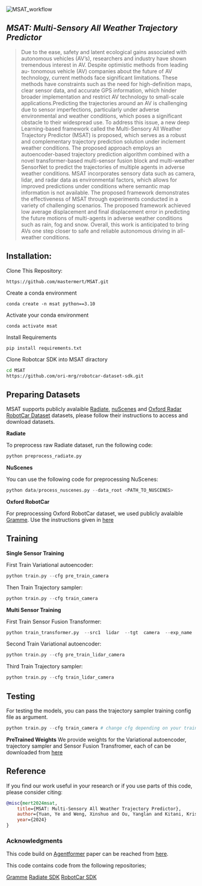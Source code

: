 
![MSAT_workflow](https://github.com/mastermert/MSAT/assets/67050456/194e130a-b563-4081-b7d4-ecce05b421b5)

## *MSAT: Multi-Sensory All Weather Trajectory Predictor*

> Due to the ease, safety and latent ecological gains associated with autonomous vehicles (AV’s), researchers and industry have shown tremendous interest in AV. Despite optimistic methods from leading au-
tonomous vehicle (AV) companies about the future of AV technology, current methods face significant limitations. These methods have constraints such as the need for high-definition maps, clear sensor data, and accurate GPS information, which hinder broader implementation and restrict AV technology to small-scale
applications.Predicting the trajectories around an AV is challenging due to sensor imperfections, particularly under adverse environmental and weather conditions, which poses a significant obstacle to their widespread
use. To address this issue, a new deep Learning-based framework called the Multi-Sensory All Weather Trajectory Predictor (MSAT) is proposed, which serves as a robust and complementary trajectory prediction solution under inclement weather conditions. The proposed approach employs an autoencoder-based trajectory
prediction algorithm combined with a novel transformer-based multi-sensor fusion block and multi-weather SensorNet to predict the trajectories of multiple agents in adverse weather conditions. MSAT incorporates sensory data such as camera, lidar, and radar data as environmental factors, which allows for improved predictions under conditions where semantic map information is not available. The proposed framework demonstrates the effectiveness of MSAT through experiments conducted in a variety of challenging scenarios. The proposed
framework achieved low average displacement and final displacement error in predicting the future motions of multi-agents in adverse weather conditions such as rain, fog and snow. Overall, this work is anticipated to bring AVs one step closer to safe and reliable autonomous driving in all-weather conditions.

## **Installation:**
Clone This Repository:
```
https://github.com/mastermert/MSAT.git
```
Create a conda environment
```
conda create -n msat python==3.10
```
Activate your conda environment
```
conda activate msat
```
  Install Requirements
```
pip install requirements.txt
```
 Clone Robotcar SDK into MSAT diractory
```bash
cd MSAT
https://github.com/ori-mrg/robotcar-dataset-sdk.git
```

## **Preparing Datasets**
MSAT supports publicly avalaible [Radiate](https://pro.hw.ac.uk/radiate/), [nuScenes](https://www.nuscenes.org/nuscenes) and  [Oxford Radar RobotCar Dataset](https://oxford-robotics-institute.github.io/radar-robotcar-dataset/) datasets, please follow their instructions to access and download datasets.

**Radiate**

To preprocess raw Radiate dataset, run the following code:

```python
python preprocess_radiate.py 
```

**NuScenes**

You can use the following code for preprocessing NuScenes:

```python
python data/process_nuscenes.py --data_root <PATH_TO_NUSCENES>
```

**Oxford RobotCar**

For preprocessing Oxford RobotCar dataset, we used publicly avalaible [Gramme](https://github.com/yasinalm/gramme). Use the instructions given in [here](https://github.com/yasinalm/gramme)

## **Training**

**Single Sensor Training**

First Train Variational autoencoder:
```python
python train.py --cfg pre_train_camera
```
Then Train Trajectory sampler:
```python
python train.py --cfg train_camera
```
**Multi Sensor Training**
	
First Train Sensor Fusion Transformer:
```python
python train_transformer.py  --src1  lidar  --tgt  camera  --exp_name  lidar_camera_large  --cfg  pre_train_lidar_camera
```
Second Train Variational autoencoder:
```python
python train.py --cfg pre_train_lidar_camera
```
Third Train Trajectory sampler:
```python
python train.py --cfg train_lidar_camera
```

## **Testing**

For testing the models, you can pass the trajectory sampler training config file as argument.

```python
python train.py --cfg train_camera # change cfg depending on your training
```
**PreTrained Weights**
We provide weights for the Variational autoencoder, trajectory sampler and Sensor Fusion Transfromer, each of can be downloaded from [here](https://drive.google.com/drive/folders/1CNwQekxh8Zp9jDJ6_3YCPJrD7uVQN9Fq?usp=drive_link)

## **Reference**

If you find our work useful in your research or if you use parts of this code, please consider citing:

```bibtex
@misc{mert2024msat,
    title={MSAT: Multi-Sensory All Weather Trajectory Predictor},
    author={Yuan, Ye and Weng, Xinshuo and Ou, Yanglan and Kitani, Kris},
    year={2024}
}
```

### **Acknowledgments**
This code build on [Agentformer](https://github.com/Khrylx/AgentFormer) paper can be reached from [here](https://arxiv.org/abs/2103.14023).

This code contains code from the following repositories;

[Gramme](https://github.com/yasinalm/gramme)
[Radiate SDK](https://github.com/marcelsheeny/radiate_sdk)
[RobotCar SDK](https://github.com/ori-mrg/robotcar-dataset-sdk)


